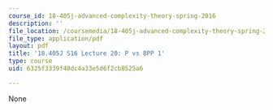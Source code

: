 ```yaml
---
course_id: 18-405j-advanced-complexity-theory-spring-2016
description: ''
file_location: /coursemedia/18-405j-advanced-complexity-theory-spring-2016/6325f3339f40dc4a33e5d6f2cb8525a6_MIT18_405JS16_P_vs_BPP1.pdf
file_type: application/pdf
layout: pdf
title: '18.405J S16 Lecture 20: P vs BPP 1'
type: course
uid: 6325f3339f40dc4a33e5d6f2cb8525a6

---
```

None